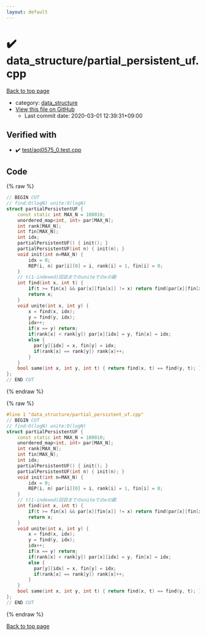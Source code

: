 ```yaml
---
layout: default
---
```


<!-- mathjax config similar to math.stackexchange -->
<script type="text/javascript" async
  src="https://cdnjs.cloudflare.com/ajax/libs/mathjax/2.7.5/MathJax.js?config=TeX-MML-AM_CHTML">
</script>
<script type="text/x-mathjax-config">
  MathJax.Hub.Config({
    TeX: { equationNumbers: { autoNumber: "AMS" }},
    tex2jax: {
      inlineMath: [ ['$','$'] ],
      processEscapes: true
    },
    "HTML-CSS": { matchFontHeight: false },
    displayAlign: "left",
    displayIndent: "2em"
  });
</script>

<script type="text/javascript" src="https://cdnjs.cloudflare.com/ajax/libs/jquery/3.4.1/jquery.min.js"></script>
<script src="https://cdn.jsdelivr.net/npm/jquery-balloon-js@1.1.2/jquery.balloon.min.js" integrity="sha256-ZEYs9VrgAeNuPvs15E39OsyOJaIkXEEt10fzxJ20+2I=" crossorigin="anonymous"></script>
<script type="text/javascript" src="../../assets/js/copy-button.js"></script>
<link rel="stylesheet" href="../../assets/css/copy-button.css" />


# :heavy_check_mark: data_structure/partial_persistent_uf.cpp

<a href="../../index.html">Back to top page</a>

* category: <a href="../../index.html#c8f6850ec2ec3fb32f203c1f4e3c2fd2">data_structure</a>
* <a href="{{ site.github.repository_url }}/blob/master/data_structure/partial_persistent_uf.cpp">View this file on GitHub</a>
    - Last commit date: 2020-03-01 12:39:31+09:00




## Verified with

* :heavy_check_mark: <a href="../../verify/test/aoj0575_0.test.cpp.html">test/aoj0575_0.test.cpp</a>


## Code

<a id="unbundled"></a>
{% raw %}
```cpp
// BEGIN CUT
// find:O(logN) unite:O(logN)
struct partialPersistentUF {
    const static int MAX_N = 100010;
    unordered_map<int, int> par[MAX_N];
    int rank[MAX_N];
    int fin[MAX_N];
    int idx;
    partialPersistentUF() { init(); }
    partialPersistentUF(int n) { init(n); }
    void init(int n=MAX_N) {
        idx = 0;
        REP(i, n) par[i][0] = i, rank[i] = 1, fin[i] = 0;
    }
    // t(1-indexed)回目までのuniteでのxの親
    int find(int x, int t) {
        if(t >= fin[x] && par[x][fin[x]] != x) return find(par[x][fin[x]], t);
        return x;
    }
    void unite(int x, int y) {
        x = find(x, idx);
        y = find(y, idx);
        idx++;
        if(x == y) return;
        if(rank[x] < rank[y]) par[x][idx] = y, fin[x] = idx;
        else {
          par[y][idx] = x, fin[y] = idx;
          if(rank[x] == rank[y]) rank[x]++;
        }
    }
    bool same(int x, int y, int t) { return find(x, t) == find(y, t); }
};
// END CUT
```
{% endraw %}

<a id="bundled"></a>
{% raw %}
```cpp
#line 1 "data_structure/partial_persistent_uf.cpp"
// BEGIN CUT
// find:O(logN) unite:O(logN)
struct partialPersistentUF {
    const static int MAX_N = 100010;
    unordered_map<int, int> par[MAX_N];
    int rank[MAX_N];
    int fin[MAX_N];
    int idx;
    partialPersistentUF() { init(); }
    partialPersistentUF(int n) { init(n); }
    void init(int n=MAX_N) {
        idx = 0;
        REP(i, n) par[i][0] = i, rank[i] = 1, fin[i] = 0;
    }
    // t(1-indexed)回目までのuniteでのxの親
    int find(int x, int t) {
        if(t >= fin[x] && par[x][fin[x]] != x) return find(par[x][fin[x]], t);
        return x;
    }
    void unite(int x, int y) {
        x = find(x, idx);
        y = find(y, idx);
        idx++;
        if(x == y) return;
        if(rank[x] < rank[y]) par[x][idx] = y, fin[x] = idx;
        else {
          par[y][idx] = x, fin[y] = idx;
          if(rank[x] == rank[y]) rank[x]++;
        }
    }
    bool same(int x, int y, int t) { return find(x, t) == find(y, t); }
};
// END CUT

```
{% endraw %}

<a href="../../index.html">Back to top page</a>

